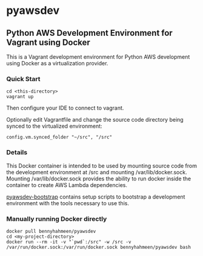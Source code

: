 # pyawsdev
## Python AWS Development Environment for Vagrant using Docker

This is a Vagrant development environment for Python AWS development
using Docker as a virtualization provider.

### Quick Start

    cd <this-directory>
    vagrant up

Then configure your IDE to connect to vagrant.

Optionally edit Vagrantfile and change the source code directory being
synced to the virtualized environment:

    config.vm.synced_folder "~/src", "/src"

### Details

This Docker container is intended to be used by mounting source code from
the development environment at /src and mounting /var/lib/docker.sock.
Mounting /var/lib/docker.sock provides the ability to run docker inside
the container to create AWS Lambda dependencies.

[pyawsdev-bootstrap](https://github.com/bennyhahmeen/pyawsdev-bootstrap) 
contains setup scripts to bootstrap a development environment with the
tools necessary to use this.

### Manually running Docker directly

    docker pull bennyhahmeen/pyawsdev
    cd <my-project-directory>
    docker run --rm -it -v "`pwd`:/src" -w /src -v /var/run/docker.sock:/var/run/docker.sock bennyhahmeen/pyawsdev bash

